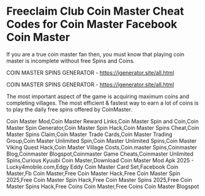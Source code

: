 # Freeclaim Club Coin Master Cheat Codes for Coin Master Facebook Coin Master

If you are a true coin master fan then, you must know that playing coin master is incomplete without free Spins and Coins.

COIN MASTER SPINS GENERATOR - https://igenerator.site/all.html

COIN MASTER SPINS GENERATOR - https://igenerator.site/all.html

The most important aspect of the game is acquiring maximum coins and completing villages. The most efficient & fastest way to earn a lot of coins is to play the daily free spins offered by CoinMaster.

Coin Master Mod,Coin Master Reward Links,Coin Master Spin and Coin,Coin Master Spin Generator,Coin Master Spin Hack,Coin Master Spins Cheat,Coin Master Spins Claim,Coin Master Trade Cards,Coin Master Trading Group,Coin Master Unlimited Spin,Coin Master Unlimited Spins,Coin Master Viking Quest Hack,Coin Master Village Costs,Coin.master Spins,Coinmaster Blog,Coinmaster Blogspot,Coinmaster Game Cheats,Coinmaster Unlimited Spins,Curious Kyuubi Coin Master,Download Coin Master Mod Apk 2025 - Lucky4mobile.com,Edgy Eddy Coin Master Card Set,Facebook Coin Master,Fb Coin Master,Free Coin Master Hack,Free Coin Master Spin 2025,Free Coin Master Spin Hack,Free Coin Master Spins 2025,Free Coin Master Spins Hack,Free Coins Coin Master,Free Coins Coin Master Blogspot

